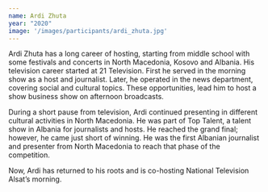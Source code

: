 ```yaml
---
name: Ardi Zhuta
year: "2020"
image: '/images/participants/ardi_zhuta.jpg'
---
```


Ardi Zhuta has a long career of hosting, starting from middle school with some festivals and concerts in North Macedonia, Kosovo and Albania. His television career started at 21 Television. First he served in the morning show as a host and journalist. Later, he operated in the news department, covering social and cultural topics. These opportunities, lead him to host a show business show on afternoon broadcasts. 

During a short pause from television, Ardi continued presenting in different cultural activities in North Macedonia. He was part of Top Talent, a talent show in Albania for journalists and hosts. He reached the grand final; however, he came just short of winning. He was the first Albanian journalist and presenter from North Macedonia to reach that phase of the competition. 

Now, Ardi has returned to his roots and is co-hosting National Television Alsat’s morning. 
